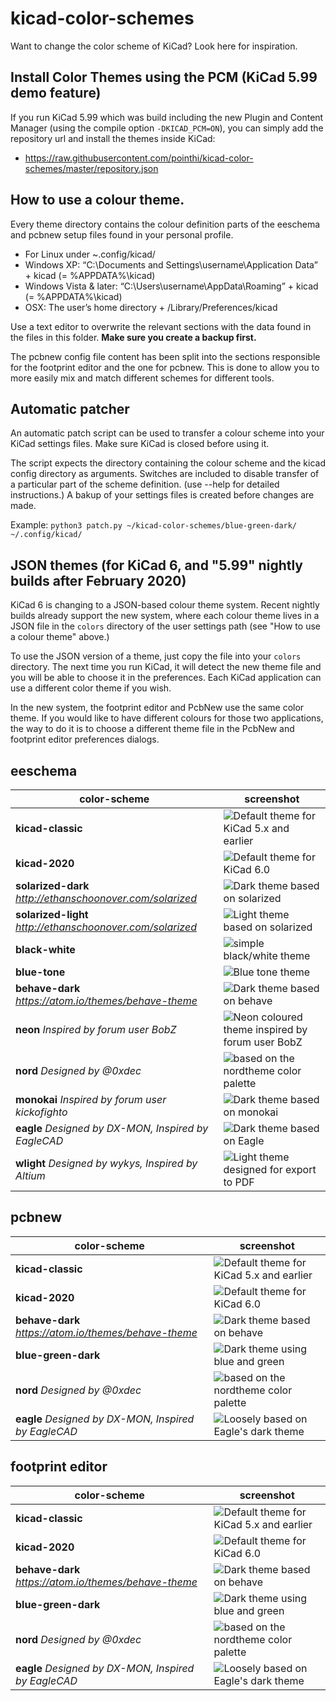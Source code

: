 # kicad-color-schemes

Want to change the color scheme of KiCad? Look here for inspiration.

## Install Color Themes using the PCM (KiCad 5.99 demo feature)

If you run KiCad 5.99 which was build including the new Plugin and Content Manager (using the compile option `-DKICAD_PCM=ON`), you can simply add the repository url and install the themes inside KiCad:
- https://raw.githubusercontent.com/pointhi/kicad-color-schemes/master/repository.json

## How to use a colour theme.

Every theme directory contains the colour definition parts of the eeschema and pcbnew setup files found in your personal profile.
- For Linux under ~.config/kicad/
- Windows XP: “C:\Documents and Settings\username\Application Data” + kicad (= %APPDATA%\kicad)
- Windows Vista & later: “C:\Users\username\AppData\Roaming” + kicad (= %APPDATA%\kicad)
- OSX: The user’s home directory + /Library/Preferences/kicad

Use a text editor to overwrite the relevant sections with the data found in the files in this folder. **Make sure you create a backup first.**

The pcbnew config file content has been split into the sections responsible for the footprint editor and the one for pcbnew. This is done to allow you to more easily mix and match different schemes for different tools.

## Automatic patcher

An automatic patch script can be used to transfer a colour scheme into your KiCad settings files. Make sure KiCad is closed before using it.

The script expects the directory containing the colour scheme and the kicad config directory as arguments. Switches are included to disable transfer of a particular part of the scheme definition. (use --help for detailed instructions.) A bakup of your settings files is created before changes are made.

Example:
`python3 patch.py ~/kicad-color-schemes/blue-green-dark/ ~/.config/kicad/`

## JSON themes (for KiCad 6, and "5.99" nightly builds after February 2020)

KiCad 6 is changing to a JSON-based colour theme system.  Recent nightly builds already support the
new system, where each colour theme lives in a JSON file in the `colors` directory of the user
settings path (see "How to use a colour theme" above.)

To use the JSON version of a theme, just copy the file into your `colors` directory.  The next time
you run KiCad, it will detect the new theme file and you will be able to choose it in the
preferences.  Each KiCad application can use a different color theme if you wish.

In the new system, the footprint editor and PcbNew use the same color theme.  If you would like to
have different colours for those two applications, the way to do it is to choose a different theme
file in the PcbNew and footprint editor preferences dialogs.

## eeschema

color-scheme                                               | screenshot
-----------------------------------------------------------|-----------
**kicad-classic**                                          | ![Default theme for KiCad 5.x and earlier](https://raw.githubusercontent.com/pointhi/kicad-color-schemes/master/kicad-classic/eeschema.png)
**kicad-2020**                                             | ![Default theme for KiCad 6.0](https://raw.githubusercontent.com/pointhi/kicad-color-schemes/master/kicad-2020/eeschema.png)
**solarized-dark** *http://ethanschoonover.com/solarized*  | ![Dark theme based on solarized](https://raw.githubusercontent.com/pointhi/kicad-color-schemes/master/solarized-dark/eeschema.png)
**solarized-light** *http://ethanschoonover.com/solarized* | ![Light theme based on solarized](https://raw.githubusercontent.com/pointhi/kicad-color-schemes/master/solarized-light/eeschema.png)
**black-white**                                            | ![simple black/white theme](https://raw.githubusercontent.com/pointhi/kicad-color-schemes/master/black-white/eeschema.png)
**blue-tone**     | ![Blue tone theme](https://raw.githubusercontent.com/pointhi/kicad-color-schemes/master/blue-tone/eeschema.png)
**behave-dark** *https://atom.io/themes/behave-theme*      | ![Dark theme based on behave](https://raw.githubusercontent.com/pointhi/kicad-color-schemes/master/behave-dark/eeschema.png)
**neon** *Inspired by forum user BobZ*      | ![Neon coloured theme inspired by forum user BobZ](https://raw.githubusercontent.com/pointhi/kicad-color-schemes/master/neon/eeschema.png)
**nord** *Designed by @0xdec* | ![based on the nordtheme color palette](https://raw.githubusercontent.com/pointhi/kicad-color-schemes/master/nord/eeschema.png)
**monokai** *Inspired by forum user kickofighto*    | ![Dark theme based on monokai](https://raw.githubusercontent.com/pointhi/kicad-color-schemes/master/monokai/eeschema.png)
**eagle** *Designed by DX-MON, Inspired by EagleCAD*       | ![Dark theme based on Eagle](https://raw.githubusercontent.com/pointhi/kicad-color-schemes/master/eagle/eeschema.png)
**wlight** *Designed by wykys, Inspired by Altium*       | ![Light theme designed for export to PDF](wlight/eeschema.png)

## pcbnew
color-scheme                                               | screenshot
-----------------------------------------------------------|-----------
**kicad-classic**                                          | ![Default theme for KiCad 5.x and earlier](https://raw.githubusercontent.com/pointhi/kicad-color-schemes/master/kicad-classic/pcbnew.png)
**kicad-2020**                                             | ![Default theme for KiCad 6.0](https://raw.githubusercontent.com/pointhi/kicad-color-schemes/master/kicad-2020/pcbnew.png)
**behave-dark** *https://atom.io/themes/behave-theme*      | ![Dark theme based on behave](https://raw.githubusercontent.com/pointhi/kicad-color-schemes/master/behave-dark/pcbnew.png)
**blue-green-dark**     | ![Dark theme using blue and green](https://raw.githubusercontent.com/pointhi/kicad-color-schemes/master/blue-green-dark/pcbnew.png)
**nord** *Designed by @0xdec* | ![based on the nordtheme color palette](https://raw.githubusercontent.com/pointhi/kicad-color-schemes/master/nord/pcbnew.png)
**eagle** *Designed by DX-MON, Inspired by EagleCAD*       | ![Loosely based on Eagle's dark theme](https://raw.githubusercontent.com/pointhi/kicad-color-schemes/master/eagle/pcbnew.png)

## footprint editor
color-scheme                                               | screenshot
-----------------------------------------------------------|-----------
**kicad-classic**                                          | ![Default theme for KiCad 5.x and earlier](https://raw.githubusercontent.com/pointhi/kicad-color-schemes/master/kicad-classic/footprint_editor.png)
**kicad-2020**                                             | ![Default theme for KiCad 6.0](https://raw.githubusercontent.com/pointhi/kicad-color-schemes/master/kicad-2020/footprint_editor.png)
**behave-dark** *https://atom.io/themes/behave-theme*      | ![Dark theme based on behave](https://raw.githubusercontent.com/pointhi/kicad-color-schemes/master/behave-dark/footprint_editor.png)
**blue-green-dark**                                        | ![Dark theme using blue and green](https://raw.githubusercontent.com/pointhi/kicad-color-schemes/master/blue-green-dark/footprint_editor.png)
**nord** *Designed by @0xdec* | ![based on the nordtheme color palette](https://raw.githubusercontent.com/pointhi/kicad-color-schemes/master/nord/footprint_editor.png)
**eagle** *Designed by DX-MON, Inspired by EagleCAD*       | ![Loosely based on Eagle's dark theme](https://raw.githubusercontent.com/pointhi/kicad-color-schemes/master/eagle/footprint_editor.png)
